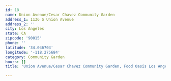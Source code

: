 ```yaml
---
id: 18
name: Union Avenue/Cesar Chavez Community Garden
address_1: 1136 S Union Avenue
address_2: ''
city: Los Angeles
state: CA
zipcode: '90015'
phone: ''
latitude: '34.046704'
longitude: '-118.275684'
category: Community Garden
hours: []
title: 'Union Avenue/Cesar Chavez Community Garden, Food Oasis Los Angeles'

---
```

